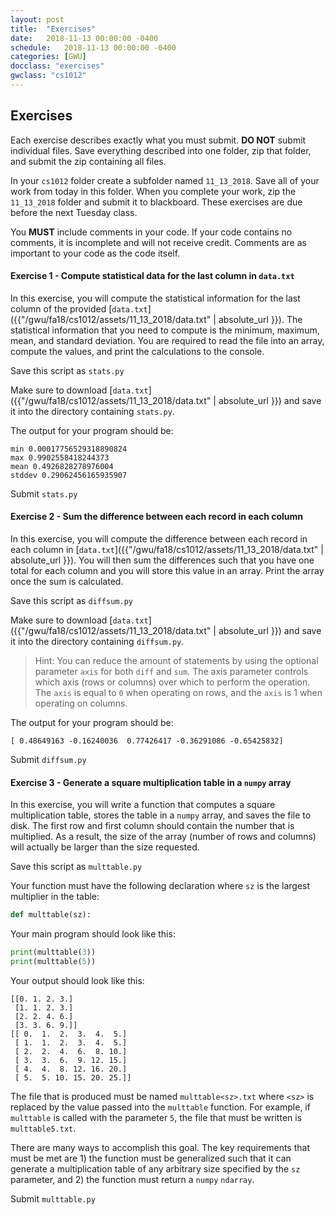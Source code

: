 ```yaml
---
layout: post
title:  "Exercises"
date:   2018-11-13 00:00:00 -0400
schedule:   2018-11-13 00:00:00 -0400
categories: [GWU]
docclass: "exercises"
gwclass: "cs1012"
---
```

<head>
  <link href="/css/syntax.css" rel="stylesheet">
</head>

## Exercises
Each exercise describes exactly what you must submit.  **DO NOT** submit individual files.  Save everything described into one folder, zip that folder, and submit the zip containing all files.

In your ```cs1012``` folder create a subfolder named ```11_13_2018```.  Save all of your work from today in this folder.  When you complete your work, zip the ```11_13_2018``` folder and submit it to blackboard.  These exercises are due before the next Tuesday class.

You **MUST** include comments in your code.  If your code contains no comments, it is incomplete and will not receive credit.  Comments are as important to your code as the code itself.


#### Exercise 1 - Compute statistical data for the last column in ```data.txt```

In this exercise, you will compute the statistical information for the last column of the provided [```data.txt```]({{"/gwu/fa18/cs1012/assets/11_13_2018/data.txt" | absolute_url }}).  The statistical information that you need to compute is the minimum, maximum, mean, and standard deviation.  You are required to read the file into an array, compute the values, and print the calculations to the console.

Save this script as ```stats.py```

Make sure to download [```data.txt```]({{"/gwu/fa18/cs1012/assets/11_13_2018/data.txt" | absolute_url }}) and save it into the directory containing ```stats.py```.

The output for your program should be:
```
min 0.00017756529318890824
max 0.9902558418244373
mean 0.4926828278976004
stddev 0.29062456165935907
```

Submit ```stats.py```

#### Exercise 2 - Sum the difference between each record in each column
In this exercise, you will compute the difference between each record in each column in [```data.txt```]({{"/gwu/fa18/cs1012/assets/11_13_2018/data.txt" | absolute_url }}).  You will then sum the differences such that you have one total for each column and you will store this value in an array.  Print the array once the sum is calculated.

Save this script as ```diffsum.py```

Make sure to download [```data.txt```]({{"/gwu/fa18/cs1012/assets/11_13_2018/data.txt" | absolute_url }}) and save it into the directory containing ```diffsum.py```.

> Hint: You can reduce the amount of statements by using the optional parameter ```axis``` for both ```diff``` and ```sum```.  The axis parameter controls which axis (rows or columns) over which to perform the operation.  The ```axis``` is equal to ```0``` when operating on rows, and the ```axis``` is 1 when operating on columns.

The output for your program should be:
```
[ 0.48649163 -0.16240036  0.77426417 -0.36291086 -0.65425832]
```

Submit ```diffsum.py```

#### Exercise 3 - Generate a square multiplication table in a ```numpy``` array
In this exercise, you will write a function that computes a square multiplication table, stores the table in a ```numpy``` array, and saves the file to disk.  The first row and first column should contain the number that is multiplied.  As a result, the size of the array (number of rows and columns) will actually be larger than the size requested.

Save this script as ```multtable.py```

Your function must have the following declaration where ```sz``` is the largest multiplier in the table:
```python
def multtable(sz):
```
Your main program should look like this:
```Python
print(multtable(3))
print(multtable(5))
```
Your output should look like this:
```
[[0. 1. 2. 3.]
 [1. 1. 2. 3.]
 [2. 2. 4. 6.]
 [3. 3. 6. 9.]]
[[ 0.  1.  2.  3.  4.  5.]
 [ 1.  1.  2.  3.  4.  5.]
 [ 2.  2.  4.  6.  8. 10.]
 [ 3.  3.  6.  9. 12. 15.]
 [ 4.  4.  8. 12. 16. 20.]
 [ 5.  5. 10. 15. 20. 25.]]
 ```

The file that is produced must be named ```multtable<sz>.txt``` where ```<sz>``` is replaced by the value passed into the ```multtable``` function.  For example, if ```multtable``` is called with the parameter ```5```, the file that must be written is ```multtable5.txt```.

There are many ways to accomplish this goal.  The key requirements that must be met are 1) the function must be generalized such that it can generate a multiplication table of any arbitrary size specified by the ```sz``` parameter, and 2) the function must return a ```numpy``` ```ndarray```.

Submit ```multtable.py```
